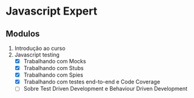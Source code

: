 # Javascript Expert

## Modulos

1. Introdução ao curso
2. Javascript testing
    - [x] Trabalhando com Mocks
    - [x] Trabalhando com Stubs
    - [x] Trabalhando com Spies
    - [x] Trabalhando com testes end-to-end e Code Coverage
    - [ ] Sobre Test Driven Development e Behaviour Driven Development
